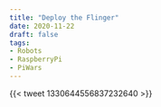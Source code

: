 ```yaml
---
title: "Deploy the Flinger"
date: 2020-11-22
draft: false
tags:
- Robots
- RaspberryPi
- PiWars
---
```


<!--more-->

{{< tweet 1330644556837232640 >}}